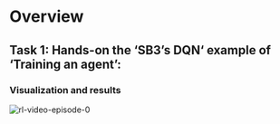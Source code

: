 # Overview
## Task 1: Hands-on the ‘SB3’s DQN‘ example of ‘Training an agent’:
### Visualization and results
![rl-video-episode-0](https://user-images.githubusercontent.com/114188663/204437707-4775d56a-7040-416a-9aec-0533e240a5eb.gif)


